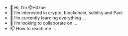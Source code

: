 - 👋 Hi, I’m @Hitzoe
- 👀 I’m interested in crypto, blockchain, solidity and Pact
- 🌱 I’m currently learning everything ...
- 💞️ I’m looking to collaborate on ...
- 📫 How to reach me ...

<!---
Hitzoe/Hitzoe is a ✨ special ✨ repository because its `README.md` (this file) appears on your GitHub profile.
You can click the Preview link to take a look at your changes.
--->
